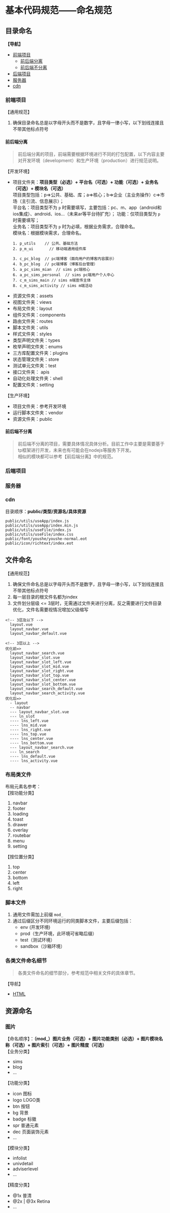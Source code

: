 # 基本代码规范——命名规范

## 目录命名
**【导航】**  
- [前端项目](###前端项目) 
  - [前后端分离](####前后端分离)  
  - [前后端不分离](####前后端不分离)  
- [后端项目](###后端项目)  
- [服务器](###服务器)  
- [cdn](###cdn)  

### 前端项目
【通用规范】  
1. 确保目录命名总是以字母开头而不是数字，且字母一律小写，以下划线连接且不带其他标点符号  
#### 前后端分离
>前后端分离的项目，前端需要根据环境进行不同的打包配置，以下内容主要对开发环境（development）和生产环境（production）进行规范说明。  

【开发环境】  
- 项目文件夹：**项目类型（必选）+ 平台名（可选）+ 功能（可选）+ 业务名（可选）+ 模块名（可选）**  
  项目类型包括：p=>公共、基础、库；a=>核心；b=>企业（主业务操作）c=>市场（主引流、信息展示）；  
  平台名：项目类型不为 `p` 时需要填写，主要包括：pc、m、app（android和ios集成）、android、ios...（未来ar等平台待扩充）； 
  功能：仅项目类型为 `p` 时需要填写；  
  业务名：项目类型不为 `p` 时为必填，根据业务需求，合理命名。  
  模块名：根据模块需求，合理命名。
  ```text
  1. p_utils    // 公共、基础方法
  2. p_m_ui       // 移动端通用组件库

  3. c_pc_blog  // pc端博客（面向用户的博客内容展示）
  4. b_pc_blog  // pc端博客（博客后台管理）  
  5. a_pc_sims_mian  // sims pc端核心 
  6. a_pc_sims_personal  // sims pc端用户个人中心
  7. c_m_sims_main // sims m端宣传主体
  8. c_m_sims_activity // sims m端活动
  ```
- 资源文件夹：assets
- 视图文件夹：views
- 布局文件夹：layout
- 组件文件夹：components
- 路由文件夹：routes
- 脚本文件夹：utils
- 样式文件夹：styles
- 类型声明文件夹：types
- 枚举声明文件夹：enums
- 三方库配置文件夹：plugins
- 状态管理文件夹：store
- 测试单元文件夹：test
- 接口文件夹： apis 
- 自动化处理文件夹：shell
- 配置文件夹：setting 

【生产环境】 
- 项目文件夹：参考开发环境
- 运行脚本文件夹：vendor
- 资源文件夹：public

#### 前后端不分离
>前后端不分离的项目，需要具体情况具体分析。目前工作中主要是需要基于tp框架进行开发，未来也有可能会在nodejs等服务下开发。  
相似的模块都可以参考【前后端分离】中的规范。
### 后端项目
<!-- TODO 后端项目目录命名规范 -->
### 服务器
<!-- TODO 服务器资源目录命名规范 -->
### cdn
目录顺序：**public/类型/资源名/具体资源**
```text
public/utils/useApp/index.js
public/utils/useApp/index.min.js
public/utils/useFile/index.js
public/utils/useFile/index.css
public/font/youshe/youshe-normal.eot
public/icon/richtext/index.eot
```

## 文件命名
【通用规范】  
1. 确保文件命名总是以字母开头而不是数字，且字母一律小写，以下划线连接且不带其他标点符号  
2. 每一层目录的根文件名都为index
3. 文件划分层级 <= 3层时，无需通过文件夹进行分离，反之需要进行文件目录优化，文件名需要视情况增加父级缩写
```
<!-- 3层及以下 -->
  layout.vue
  layout_navbar.vue
  layout_navbar_default.vue

<!-- 3层以上 -->
优化前=>
  layout_navbar_search.vue
  layout_navbar_slot.vue
  layout_navbar_slot_left.vue
  layout_navbar_slot_mid.vue
  layout_navbar_slot_right.vue
  layout_navbar_slot_top.vue
  layout_navbar_slot_center.vue
  layout_navbar_slot_bottom.vue
  layout_navbar_search_default.vue
  layout_navbar_search_activity.vue
优化后=>
  - layout
  -- navbar
  --- layout_navbar_slot.vue
  --- ln_slot
  ---- lns_left.vue
  ---- lns_mid.vue
  ---- lns_right.vue
  ---- lns_top.vue
  ---- lns_center.vue
  ---- lns_bottom.vue
  --- layout_navbar_search.vue
  --- ln_search
  ---- lns_default.vue
  ---- lns_activity.vue
```
### 布局类文件
布局元素名参考：  
【按功能分类】  
1. navbar
2. footer
3. loading
4. toast
5. drawer
6. overlay 
7. routebar
8. menu
9. setting  
 
【按位置分类】 
1. top
2. center
3. bottom
4. left
5. right

### 脚本文件
1. 通用文件需加上前缀 `mod_`
2. 通过后缀区分不同环境运行的同类脚本文件，主要后缀包括：
   - env (开发环境)
   - prod（生产环境，此环境可省略后缀）
   - test（测试环境）
   - sandbox（沙箱环境）

### 各类文件命名细节
>各类文件命名的细节部分，参考规范中相关文件的具体章节。  

【导航】  
- [HTML](../html/index.md/##书写风格)

## 资源命名

### 图片
【命名顺序】：**（mod_）图片业务（可选）+ 图片功能类别（必选）+ 图片模块名称（可选）+ 图片索引（可选）+ 图片精度（可选）**  
【业务分类】  
- sims  
- blog  
- ...  

【功能分类】
- icon  图标
- logo  LOGO类
- btn  按钮
- bg  背景
- badge  标徽
- spr  普通元素
- dec  页面装饰元素
- ...

【模块分类】  
- infolist
- univdetail
- adviserlevel
- ...

【精度分类】  
- @1x 普清
- @2x | @3x Retina
- ...
